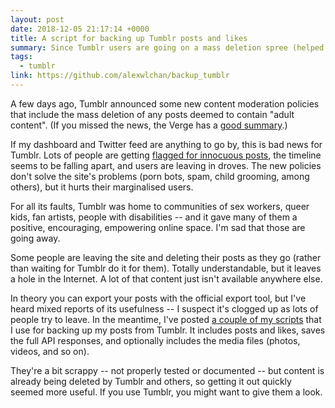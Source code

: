 ```yaml
---
layout: post
date: 2018-12-05 21:17:14 +0000
title: A script for backing up Tumblr posts and likes
summary: Since Tumblr users are going on a mass deletion spree (helped by the Tumblr staff), some scripts to save content before it's too late.
tags:
  - tumblr
link: https://github.com/alexwlchan/backup_tumblr
---
```


A few days ago, Tumblr announced some new content moderation policies that include the mass deletion of any posts deemed to contain "adult content".
(If you missed the news, the Verge has a [good summary](https://www.theverge.com/2018/12/3/18123752/tumblr-adult-content-porn-ban-date-explicit-changes-why-safe-mode).)

If my dashboard and Twitter feed are anything to go by, this is bad news for Tumblr.
Lots of people are getting [flagged for innocuous posts](http://the-earth-story.com/post/180769626996/flags), the timeline seems to be falling apart, and users are leaving in droves.
The new policies don't solve the site's problems (porn bots, spam, child grooming, among others), but it hurts their marginalised users.

For all its faults, Tumblr was home to communities of sex workers, queer kids, fan artists, people with disabilities -- and it gave many of them a positive, encouraging, empowering online space.
I'm sad that those are going away.

Some people are leaving the site and deleting their posts as they go (rather than waiting for Tumblr do it for them).
Totally understandable, but it leaves a hole in the Internet.
A lot of that content just isn't available anywhere else.

In theory you can export your posts with the official export tool, but I've heard mixed reports of its usefulness -- I suspect it's clogged up as lots of people try to leave.
In the meantime, I've posted [a couple of my scripts](https://github.com/alexwlchan/backup_tumblr) that I use for backing up my posts from Tumblr.
It includes posts and likes, saves the full API responses, and optionally includes the media files (photos, videos, and so on).

They're a bit scrappy -- not properly tested or documented -- but content is already being deleted by Tumblr and others, so getting it out quickly seemed more useful.
If you use Tumblr, you might want to give them a look.
